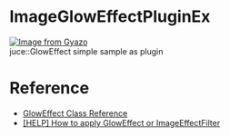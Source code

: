 # ImageGlowEffectPluginEx
[![Image from Gyazo](https://i.gyazo.com/f8fc161f56ad2254eb77e7f704feb2ae.gif)](https://gyazo.com/f8fc161f56ad2254eb77e7f704feb2ae)  
juce::GlowEffect simple sample as plugin

# Reference

 * [GlowEffect Class Reference](https://docs.juce.com/master/classGlowEffect.html)  
 * [[HELP] How to apply GlowEffect or ImageEffectFilter](https://forum.juce.com/t/help-how-to-apply-gloweffect-or-imageeffectfilter/31785)  

